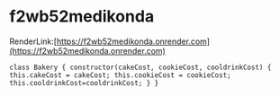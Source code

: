 # f2wb52medikonda

RenderLink:[https://f2wb52medikonda.onrender.com](https://f2wb52medikonda.onrender.com)

`class Bakery {
  constructor(cakeCost, cookieCost, cooldrinkCost) {
    this.cakeCost = cakeCost;
    this.cookieCost = cookieCost;
    this.cooldrinkCost=cooldrinkCost;
  }
}`
